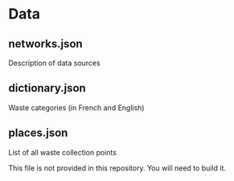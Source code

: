 # Data

## networks.json

Description of data sources


## dictionary.json

Waste categories (in French and English)


## places.json

List of all waste collection points

This file is not provided in this repository. You will need to build it.

